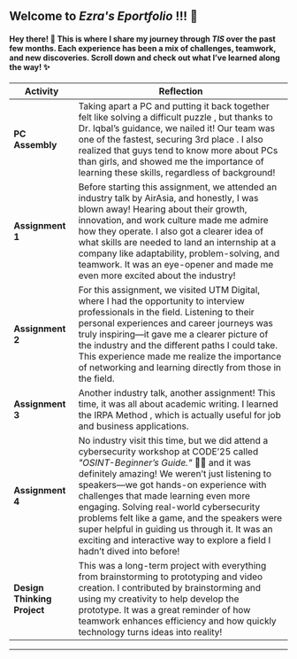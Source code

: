 
##  Welcome to *Ezra's Eportfolio* !!! 🎉  

#### Hey there! 👋 This is where I share my journey through *TIS* over the past few months. Each experience has been a mix of challenges, teamwork, and new discoveries. Scroll down and check out what I’ve learned along the way! ✨  

| **Activity** | **Reflection** |  
|--------------|---------------|  
| **PC Assembly** | Taking apart a PC and putting it back together felt like solving a difficult puzzle , but thanks to Dr. Iqbal’s guidance, we nailed it! Our team was one of the fastest, securing 3rd place .  I also realized that guys tend to know more about PCs than girls, and showed me the importance of learning these skills, regardless of background! |  
| **Assignment 1** | Before starting this assignment, we attended an industry talk by AirAsia, and honestly, I was blown away! Hearing about their growth, innovation, and work culture made me admire how they operate. I also got a clearer idea of what skills are needed to land an internship at a company like adaptability, problem-solving, and teamwork. It was an eye-opener and made me even more excited about the industry! |  
| **Assignment 2** |For this assignment, we visited UTM Digital, where I had the opportunity to interview professionals in the field. Listening to their personal experiences and career journeys was truly inspiring—it gave me a clearer picture of the industry and the different paths I could take. This experience made me realize the importance of networking and learning directly from those in the field. |  
| **Assignment 3** | Another industry talk, another assignment! This time, it was all about academic writing. I learned the IRPA Method , which is actually useful for job and business applications. |  
| **Assignment 4** | No industry visit this time, but we did attend a cybersecurity workshop at CODE’25 called *"OSINT-Beginner’s Guide."* 🕵️‍♂️ and it was definitely amazing! We weren’t just listening to speakers—we got hands-on experience with challenges that made learning even more engaging. Solving real-world cybersecurity problems felt like a game, and the speakers were super helpful in guiding us through it. It was an exciting and interactive way to explore a field I hadn’t dived into before!|  
| **Design Thinking Project** | This was a long-term project with everything from brainstorming to prototyping and video creation. I contributed by brainstorming and using my creativity to help develop the prototype. It was a great reminder of how teamwork enhances efficiency and how quickly technology turns ideas into reality! |
 

---

